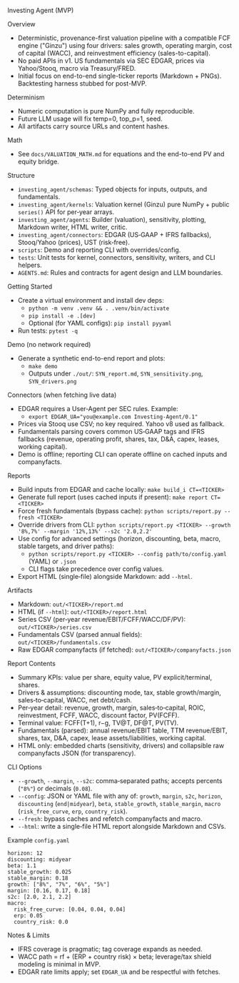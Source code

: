 Investing Agent (MVP)

Overview
- Deterministic, provenance-first valuation pipeline with a compatible FCF engine ("Ginzu") using four drivers: sales growth, operating margin, cost of capital (WACC), and reinvestment efficiency (sales-to-capital).
- No paid APIs in v1. US fundamentals via SEC EDGAR, prices via Yahoo/Stooq, macro via Treasury/FRED.
- Initial focus on end-to-end single-ticker reports (Markdown + PNGs). Backtesting harness stubbed for post-MVP.

Determinism
- Numeric computation is pure NumPy and fully reproducible.
- Future LLM usage will fix temp=0, top_p=1, seed.
- All artifacts carry source URLs and content hashes.

Math
- See `docs/VALUATION_MATH.md` for equations and the end-to-end PV and equity bridge.

Structure
- `investing_agent/schemas`: Typed objects for inputs, outputs, and fundamentals.
- `investing_agent/kernels`: Valuation kernel (Ginzu) pure NumPy + public `series()` API for per‑year arrays.
- `investing_agent/agents`: Builder (valuation), sensitivity, plotting, Markdown writer, HTML writer, critic.
- `investing_agent/connectors`: EDGAR (US‑GAAP + IFRS fallbacks), Stooq/Yahoo (prices), UST (risk‑free).
- `scripts`: Demo and reporting CLI with overrides/config.
- `tests`: Unit tests for kernel, connectors, sensitivity, writers, and CLI helpers.
- `AGENTS.md`: Rules and contracts for agent design and LLM boundaries.

Getting Started
- Create a virtual environment and install dev deps:
  - `python -m venv .venv && . .venv/bin/activate`
  - `pip install -e .[dev]`
  - Optional (for YAML configs): `pip install pyyaml`
- Run tests: `pytest -q`

Demo (no network required)
- Generate a synthetic end-to-end report and plots:
  - `make demo`
  - Outputs under `./out/`: `SYN_report.md`, `SYN_sensitivity.png`, `SYN_drivers.png`

Connectors (when fetching live data)
- EDGAR requires a User‑Agent per SEC rules. Example:
  - `export EDGAR_UA="you@example.com Investing-Agent/0.1"`
- Prices via Stooq use CSV; no key required. Yahoo v8 used as fallback.
- Fundamentals parsing covers common US‑GAAP tags and IFRS fallbacks (revenue, operating profit, shares, tax, D&A, capex, leases, working capital).
- Demo is offline; reporting CLI can operate offline on cached inputs and companyfacts.

Reports
- Build inputs from EDGAR and cache locally: `make build_i CT=<TICKER>`
- Generate full report (uses cached inputs if present): `make report CT=<TICKER>`
- Force fresh fundamentals (bypass cache): `python scripts/report.py --fresh <TICKER>`
- Override drivers from CLI: `python scripts/report.py <TICKER> --growth '8%,7%' --margin '12%,13%' --s2c '2.0,2.2'`
- Use config for advanced settings (horizon, discounting, beta, macro, stable targets, and driver paths):
  - `python scripts/report.py <TICKER> --config path/to/config.yaml` (YAML) or `.json`
  - CLI flags take precedence over config values.
- Export HTML (single‑file) alongside Markdown: add `--html`.

Artifacts
- Markdown: `out/<TICKER>/report.md`
- HTML (if `--html`): `out/<TICKER>/report.html`
- Series CSV (per‑year revenue/EBIT/FCFF/WACC/DF/PV): `out/<TICKER>/series.csv`
- Fundamentals CSV (parsed annual fields): `out/<TICKER>/fundamentals.csv`
- Raw EDGAR companyfacts (if fetched): `out/<TICKER>/companyfacts.json`

Report Contents
- Summary KPIs: value per share, equity value, PV explicit/terminal, shares.
- Drivers & assumptions: discounting mode, tax, stable growth/margin, sales‑to‑capital, WACC, net debt/cash.
- Per‑year detail: revenue, growth, margin, sales‑to‑capital, ROIC, reinvestment, FCFF, WACC, discount factor, PV(FCFF).
- Terminal value: FCFF(T+1), r−g, TV@T, DF@T, PV(TV).
- Fundamentals (parsed): annual revenue/EBIT table, TTM revenue/EBIT, shares, tax, D&A, capex, lease assets/liabilities, working capital.
- HTML only: embedded charts (sensitivity, drivers) and collapsible raw companyfacts JSON (for transparency).

CLI Options
- `--growth`, `--margin`, `--s2c`: comma‑separated paths; accepts percents (`"8%"`) or decimals (`0.08`).
- `--config`: JSON or YAML file with any of: `growth`, `margin`, `s2c`, `horizon`, `discounting` (`end|midyear`), `beta`, `stable_growth`, `stable_margin`, `macro` (`risk_free_curve`, `erp`, `country_risk`).
- `--fresh`: bypass caches and refetch companyfacts and macro.
- `--html`: write a single‑file HTML report alongside Markdown and CSVs.

Example `config.yaml`
```
horizon: 12
discounting: midyear
beta: 1.1
stable_growth: 0.025
stable_margin: 0.18
growth: ["8%", "7%", "6%", "5%"]
margin: [0.16, 0.17, 0.18]
s2c: [2.0, 2.1, 2.2]
macro:
  risk_free_curve: [0.04, 0.04, 0.04]
  erp: 0.05
  country_risk: 0.0
```

Notes & Limits
- IFRS coverage is pragmatic; tag coverage expands as needed.
- WACC path = rf + (ERP + country risk) × beta; leverage/tax shield modeling is minimal in MVP.
- EDGAR rate limits apply; set `EDGAR_UA` and be respectful with fetches.
